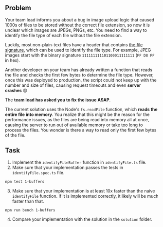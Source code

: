 ## Problem

Your team lead informs you about a bug in image upload logic that caused 1000s of files to be stored without the correct file extension, so now it is unclear which images are JPEGs, PNGs, etc. You need to find a way to identify the file type of each file without the file extension.

Luckily, most non-plain-text files have a header that contains [the file signature](https://en.wikipedia.org/wiki/List_of_file_signatures), which can be used to identify the file type. For example, JPEG images start with the binary signature `111111111101100011111111` (`FF D8 FF` in hex).

Another developer on your team has already written a function that reads the file and checks the first few bytes to determine the file type. However, once this was deployed to production, the script could not keep up with the number and size of files, causing request timeouts and even **server crashes** 😓

The **team lead has asked you to fix the issue ASAP**.

The current solution uses the Node's `fs.readFile` function, which **reads the entire file into memory**. You realize that this might be the reason for the performance issues, as the files are being read into memory all at once, causing the server to run out of available memory or take too long to process the files. You wonder is there a way to read only the first few bytes of the file.

## Task

1. Implement the `identifyFileBuffer` function in `identifyFile.ts` file.
2. Make sure that your implementation passes the tests in `identifyFile.spec.ts` file.

```sh
npm test 1-buffers
```

3. Make sure that your implementation is at least 10x faster than the naive `identifyFile` function. If it is implemented correctly, it likely will be much faster than that.

```sh
npm run bench 1-buffers
```

4. Compare your implementation with the solution in the `solution` folder.
